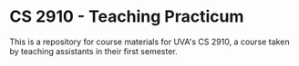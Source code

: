 # CS 2910 - Teaching Practicum

This is a repository for course materials for UVA's CS 2910, a course taken by teaching assistants in their first semester.
